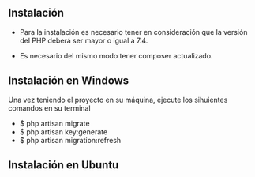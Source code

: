 
## Instalación
- Para la instalación es necesario tener en consideración que la versión del PHP deberá ser mayor o igual a 7.4.

- Es necesario del mismo modo tener composer actualizado.

## Instalación en Windows

Una vez teniendo el proyecto en su máquina, ejecute los sihuientes comandos en su terminal
- $ php artisan migrate
- $ php artisan key:generate
- $ php artisan migration:refresh


## Instalación en Ubuntu
